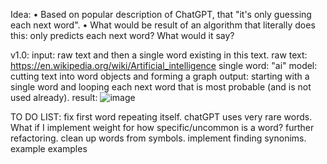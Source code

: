 Idea:
  • Based on popular description of ChatGPT, that "it's only guessing each next word". 
  • What would be result of an algorithm that literally does this: only predicts each next word? What would it say?

v1.0:
  input: raw text and then a single word existing in this text.
    raw text: https://en.wikipedia.org/wiki/Artificial_intelligence
    single word: "ai"
  model: cutting text into word objects and forming a graph
  output: starting with a single word and looping each next word that is most probable (and is not used already).
  result:
    ![image](https://github.com/wishpath/Speech/assets/117854313/c463ac6b-d688-4498-ad00-224ffcc15a85)

TO DO LIST:
  fix first word repeating itself.
  chatGPT uses very rare words. What if I implement weight for how specific/uncommon is a word?
  further refactoring.
  clean up words from symbols.
  implement finding synonims. example examples
  
  

